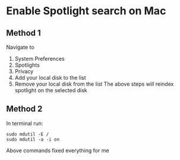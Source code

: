 # Enable Spotlight search on Mac


## Method 1
Navigate to
1. System Preferences
2. Spotlights
3. Privacy
4. Add your local disk to the list 
5. Remove your local disk from the list
The above steps will reindex spotlight on the selected disk

## Method 2
In terminal run:
```
sudo mdutil -E /
sudo mdutil -a -i on
```
Above commands fixed everything for me

